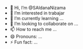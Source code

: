 - 👋 Hi, I’m @SAldanaNizama
- 👀 I’m interested in trabajar
- 🌱 I’m currently learning ...
- 💞️ I’m looking to collaborate on ...
- 📫 How to reach me ...
- 😄 Pronouns: ...
- ⚡ Fun fact: ...

<!---
SAldanaNizama/SAldanaNizama is a ✨ special ✨ repository because its `README.md` (this file) appears on your GitHub profile.
You can click the Preview link to take a look at your changes.
--->
